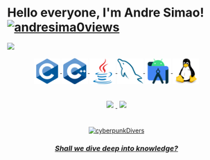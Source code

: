 <h1 align="left" >Hello everyone, I'm Andre Simao!  
  <a href="https://www.linkedin.com/in/andre-simao-254692230/ "target="_blank">  
    <img src="https://komarev.com/ghpvc/?username=andresima0&label=Profile%20views" alt="andresima0views"/>
</h1> 

<img src="https://readme-typing-svg.demolab.com/?lines=I'm%20Brazilian%20IT%20student;I'm%20Starting%20on%20GitHub;Some%20topics%20I'm%20interested%20in:&font=Fira%20Code&Left=true&width=500&height=25&color=FFFF00&vCenter=true&pause=500&size=20"/>

<div align="center">
<div style="display: inline_block"><br>
  <img align="center" alt="alms-c" width="60" src="https://raw.githubusercontent.com/devicons/devicon/master/icons/c/c-original.svg">
  <img align="center" alt="alms-mysql"  width="60" src="https://raw.githubusercontent.com/devicons/devicon/master/icons/cplusplus/cplusplus-original.svg">
  <img align="center" alt="alms-java" width="60" src="https://raw.githubusercontent.com/devicons/devicon/master/icons/java/java-original.svg">
  <img align="center" alt="alms-mysql" width="60" src="https://raw.githubusercontent.com/devicons/devicon/master/icons/mysql/mysql-original.svg">
  <img align="center" alt="alms-androidstudio" width="60" src="https://raw.githubusercontent.com/devicons/devicon/master/icons/androidstudio/androidstudio-original.svg">
  <img align="center" alt="alms-linux" width="60" src="https://raw.githubusercontent.com/devicons/devicon/master/icons/linux/linux-original.svg"> 
</div>
  
#
<div>
<a href="https://github.com/andresima0">
  <img height="180em" hspace= "5" src="https://github-readme-stats.vercel.app/api?username=andresima0&show_icons=true&theme=dark&include_all_commits=true&count_private=true"/>
  <img height="180" hspace= "5" src="https://github-readme-stats.vercel.app/api/top-langs/?username=andresima0&layout=compact&langs_count=16&theme=dark"/>
</div>

#
<div>
  <img align="center" alt="cyberpunkDivers" width="840" src="https://github.com/andresima0/andresima0/assets/111400782/400ed31b-0dd1-4ff1-8700-d754c48b3719">
</div>

<div align="center">
  <h3><i>Shall we dive deep into knowledge?</i></h3>
</div>
